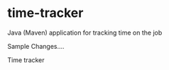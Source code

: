 # time-tracker
Java (Maven) application for tracking time on the job

Sample Changes....

Time tracker
